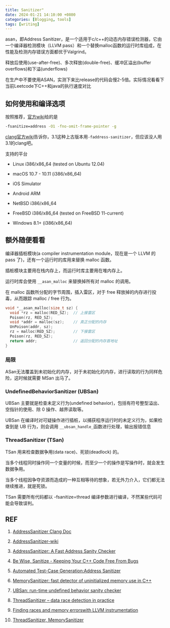 ```yaml
---
title: Sanitizer"
date: 2024-01-21 14:10:00 +0800
categories: [Blogging, tools]
tags: [writing]
---
```


asan，即Address Sanitizer，是一个适用于c/c++的动态内存错误检测器，它由一个编译器检测模块（LLVM pass）和一个替换malloc函数的运行时库组成，在性能及检测内存错误方面都优于Valgrind。

释放后使用(use-after-free)、多次释放(double-free)、缓冲区溢出(buffer overflows)和下溢(underflows)

在生产中不要使用ASAN，实测下来比release的代码会慢2-5倍。实际情况看看下当前Leetcode下C++和java的执行速度对比

## 如何使用和编译选项

按照推荐，[官方wiki](https://github.com/google/sanitizers/wiki/AddressSanitizer)给的是

```bash
-fsanitize=address -O1 -fno-omit-frame-pointer -g  
```

[clang官方wiki](https://releases.llvm.org/3.1/tools/clang/docs/AddressSanitizer.html)告诉你，3.1这种上古版本用`-faddress-sanitizer`，但应该没人用3.1的clang吧。

支持的平台

+ Linux i386/x86_64 (tested on Ubuntu 12.04)

+ macOS 10.7 - 10.11 (i386/x86_64)

+ iOS Simulator

+ Android ARM

+ NetBSD i386/x86_64

+ FreeBSD i386/x86_64 (tested on FreeBSD 11-current)

+ Windows 8.1+ (i386/x86_64)

## 额外随便看看

编译器插桩模块(a compiler instrumentation module，现在是一个 LLVM 的 pass 了)，还有一个运行时的库用来替换 malloc 函数。

插桩模块主要用在栈内存上，而运行时库主要用在堆内存上。

运行时库会使用 `__asan_malloc` 来替换掉所有对 malloc 的调用。

在 malloc 函数所分配的字节周围，插入雷区，对于 free 释放掉的内存进行投毒，从而跟踪 malloc / free 行为。

```c
void *__asan_malloc(size_t sz) {
  void *rz = malloc(RED_SZ);  // 上接雷区
  Poison(rz, RED_SZ);
  void *addr = malloc(sz);    // 真正分配的内存
  UnPoison(addr, sz);
  rz = malloc(RED_SZ);        // 下接雷区
  Poison(rz, RED_SZ);
  return addr;                // 返回分配的内存首地址
}
```

### 局限

ASan无法覆盖到未初始化的内存，对于未初始化的内存，进行读取的行为同样危险，这时候就需要 MSan 出马了。

### UndefinedBehaviorSanitizer (UBSan)

UBSan 主要就是检查未定义行为(undefined behavior)，包括有符号整型溢出、空指针的使用、除 0 操作、越界读取等。

UBSan 在编译时对可疑操作进行插桩，以捕获程序运行时的未定义行为，如果检查到是 UB 行为，则会调用 `__ubsan_handle_`函数进行处理，输出报错信息

### ThreadSanitizer (TSan)

TSan 用来检查数据争用(data race)、死锁(deadlock) 的。

当多个线程同时操作同一个变量的时候，而至少一个的操作是写操作时，就会发生数据争用。

当多个线程因争夺资源而造成的一种互相等待的想象，若无外力介入，它们都无法继续推进，就是死锁。

TSan 需要所有代码都以 -fsanitize=thread 编译参数进行编译，不然某些代码可能会导致误判。

## REF

1. [AddressSanitizer Clang Doc](https://clang.llvm.org/docs/AddressSanitizer.html)

2. [AddressSanitizer-wiki](https://github.com/google/sanitizers/wiki/AddressSanitizer)

3. [AddressSanitizer: A Fast Address Sanity Checker](https://research.google/pubs/addresssanitizer-a-fast-address-sanity-checker/)

4. [Be Wise, Sanitize - Keeping Your C++ Code Free From Bugs](https://m-peko.github.io/craft-cpp/posts/be-wise-sanitize-keeping-your-cpp-code-free-from-bugs/)

5. [Automated Test-Case Generation:Address Sanitizer](https://ece.uwaterloo.ca/~agurfink/stqam.w20/assets/pdf/W04-ASan.pdf)

6. [MemorySanitizer: fast detector of uninitialized memory use in C++](https://static.googleusercontent.com/media/research.google.com/en//pubs/archive/43308.pdf)

7. [UBSan: run-time undefined behavior sanity checker](https://lwn.net/Articles/617364/)

8. [ThreadSanitizer – data race detection in practice](https://static.googleusercontent.com/media/research.google.com/zh-TW//pubs/archive/35604.pdf)

9. [Finding races and memory errorswith LLVM instrumentation](https://llvm.org/devmtg/2011-11/Serebryany_FindingRacesMemoryErrors.pdf)

10. [ThreadSanitizer, MemorySanitizer](https://llvm.org/devmtg/2012-11/Serebryany_TSan-MSan.pdf)
